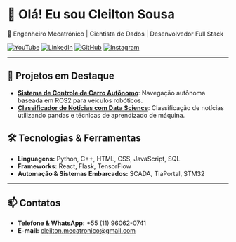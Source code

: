 # 👋 Olá! Eu sou Cleilton Sousa 
🚀 Engenheiro Mecatrônico | Cientista de Dados | Desenvolvedor Full Stack

[![YouTube](https://img.shields.io/badge/YouTube-red?style=for-the-badge&logo=youtube&logoColor=white)](https://www.youtube.com/@CleiltonSousa-hw6fj)
[![LinkedIn](https://img.shields.io/badge/LinkedIn-blue?style=for-the-badge&logo=linkedin&logoColor=white)](https://www.linkedin.com/in/cleiltonss/)
[![GitHub](https://img.shields.io/badge/GitHub-black?style=for-the-badge&logo=github&logoColor=white)](https://github.com/Cleiltonss)
[![Instagram](https://img.shields.io/badge/Instagram-E4405F?style=for-the-badge&logo=instagram&logoColor=white)](https://www.instagram.com/cleilton.ss/)

---

## 🌟 Projetos em Destaque
- [**Sistema de Controle de Carro Autônomo**](link_projeto): Navegação autônoma baseada em ROS2 para veículos robóticos.  
- [**Classificador de Notícias com Data Science**](link_projeto): Classificação de notícias utilizando pandas e técnicas de aprendizado de máquina.

## 🛠️ Tecnologias & Ferramentas
- **Linguagens:** Python, C++, HTML, CSS, JavaScript, SQL
- **Frameworks:** React, Flask, TensorFlow
- **Automação & Sistemas Embarcados:** SCADA, TiaPortal, STM32

---

## 📫 Contatos
- **Telefone & WhatsApp:** +55 (11) 96062-0741  
- **E-mail:** cleilton.mecatronico@gmail.com  
